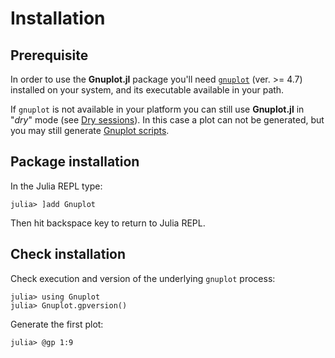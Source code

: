 # Installation

## Prerequisite
In order to use the **Gnuplot.jl** package you'll need [`gnuplot`](http://gnuplot.info/) (ver. >= 4.7) installed on your system, and its executable available in your path.

If `gnuplot` is not available in your platform you can still use **Gnuplot.jl** in "*dry*" mode (see [Dry sessions](@ref)).  In this case a plot can not be generated, but you may still generate [Gnuplot scripts](@ref).

## Package installation
In the Julia REPL type:
``` julia-repl
julia> ]add Gnuplot
```
Then hit backspace key to return to Julia REPL.

## Check installation
Check execution and version of the underlying `gnuplot` process:
```julia-repl
julia> using Gnuplot
julia> Gnuplot.gpversion()
```

Generate the first plot:
```julia-repl
julia> @gp 1:9
```
